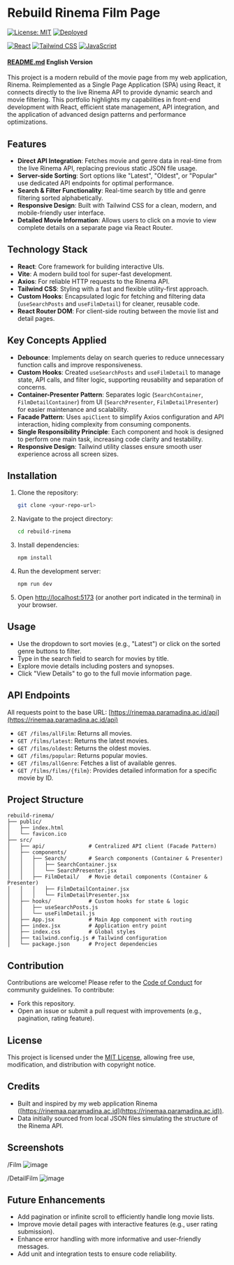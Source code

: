 # Rebuild Rinema Film Page

[![License: MIT](https://img.shields.io/badge/License-MIT-yellow.svg)](https://opensource.org/licenses/MIT)
[![Deployed](https://img.shields.io/badge/Deployed-Yes-green)](https://rinemaa.paramadina.ac.id/)

[![React](https://img.shields.io/badge/React-20232A?style=for-the-badge&logo=react&logoColor=61DAFB)](https://reactjs.org/)
[![Tailwind CSS](https://img.shields.io/badge/Tailwind_CSS-38B2AC?style=for-the-badge&logo=tailwind-css&logoColor=white)](https://tailwindcss.com/)
[![JavaScript](https://img.shields.io/badge/JavaScript-F7DF1E?style=for-the-badge&logo=javascript&logoColor=black)](https://developer.mozilla.org/en-US/docs/Web/JavaScript)

#### [README.md](README-en.md) English Version

This project is a modern rebuild of the movie page from my web application, Rinema. Reimplemented as a Single Page Application (SPA) using React, it connects directly to the live Rinema API to provide dynamic search and movie filtering. This portfolio highlights my capabilities in front-end development with React, efficient state management, API integration, and the application of advanced design patterns and performance optimizations.

## Features

- **Direct API Integration**: Fetches movie and genre data in real-time from the live Rinema API, replacing previous static JSON file usage.
- **Server-side Sorting**: Sort options like "Latest", "Oldest", or "Popular" use dedicated API endpoints for optimal performance.
- **Search & Filter Functionality**: Real-time search by title and genre filtering sorted alphabetically.
- **Responsive Design**: Built with Tailwind CSS for a clean, modern, and mobile-friendly user interface.
- **Detailed Movie Information**: Allows users to click on a movie to view complete details on a separate page via React Router.

## Technology Stack

- **React**: Core framework for building interactive UIs.
- **Vite**: A modern build tool for super-fast development.
- **Axios**: For reliable HTTP requests to the Rinema API.
- **Tailwind CSS**: Styling with a fast and flexible utility-first approach.
- **Custom Hooks**: Encapsulated logic for fetching and filtering data (`useSearchPosts` and `useFilmDetail`) for cleaner, reusable code.
- **React Router DOM**: For client-side routing between the movie list and detail pages.

## Key Concepts Applied

- **Debounce**: Implements delay on search queries to reduce unnecessary function calls and improve responsiveness.
- **Custom Hooks**: Created `useSearchPosts` and `useFilmDetail` to manage state, API calls, and filter logic, supporting reusability and separation of concerns.
- **Container-Presenter Pattern**: Separates logic (`SearchContainer`, `FilmDetailContainer`) from UI (`SearchPresenter`, `FilmDetailPresenter`) for easier maintenance and scalability.
- **Facade Pattern**: Uses `apiClient` to simplify Axios configuration and API interaction, hiding complexity from consuming components.
- **Single Responsibility Principle**: Each component and hook is designed to perform one main task, increasing code clarity and testability.
- **Responsive Design**: Tailwind utility classes ensure smooth user experience across all screen sizes.

## Installation

1. Clone the repository:

   ```bash
   git clone <your-repo-url>
   ```

2. Navigate to the project directory:

   ```bash
   cd rebuild-rinema
   ```

3. Install dependencies:

   ```bash
   npm install
   ```

4. Run the development server:

   ```bash
   npm run dev
   ```

5. Open [http://localhost:5173](http://localhost:5173) (or another port indicated in the terminal) in your browser.

## Usage

- Use the dropdown to sort movies (e.g., "Latest") or click on the sorted genre buttons to filter.
- Type in the search field to search for movies by title.
- Explore movie details including posters and synopses.
- Click "View Details" to go to the full movie information page.

## API Endpoints

All requests point to the base URL: [https://rinemaa.paramadina.ac.id/api](https://rinemaa.paramadina.ac.id/api)

- `GET /films/allFilm`: Returns all movies.
- `GET /films/latest`: Returns the latest movies.
- `GET /films/oldest`: Returns the oldest movies.
- `GET /films/popular`: Returns popular movies.
- `GET /films/allGenre`: Fetches a list of available genres.
- `GET /films/films/{film}`: Provides detailed information for a specific movie by ID.

## Project Structure

```
rebuild-rinema/
├── public/
│   ├── index.html
│   └── favicon.ico
├── src/
│   ├── api/              # Centralized API client (Facade Pattern)
│   ├── components/
│   │   ├── Search/       # Search components (Container & Presenter)
│   │   │   ├── SearchContainer.jsx
│   │   │   └── SearchPresenter.jsx
│   │   ├── FilmDetail/   # Movie detail components (Container & Presenter)
│   │   │   ├── FilmDetailContainer.jsx
│   │   │   └── FilmDetailPresenter.jsx
│   ├── hooks/            # Custom hooks for state & logic
│   │   ├── useSearchPosts.js
│   │   └── useFilmDetail.js
│   ├── App.jsx           # Main App component with routing
│   ├── index.jsx         # Application entry point
│   ├── index.css         # Global styles
│   ├── tailwind.config.js # Tailwind configuration
│   └── package.json      # Project dependencies
```

## Contribution

Contributions are welcome! Please refer to the [Code of Conduct](CODE_OF_CONDUCT.markdown) for community guidelines. To contribute:

- Fork this repository.
- Open an issue or submit a pull request with improvements (e.g., pagination, rating feature).

## License

This project is licensed under the [MIT License](LICENSE.txt), allowing free use, modification, and distribution with copyright notice.

## Credits

- Built and inspired by my web application Rinema ([https://rinemaa.paramadina.ac.id](https://rinemaa.paramadina.ac.id)).
- Data initially sourced from local JSON files simulating the structure of the Rinema API.

## Screenshots

/Film
![image](https://github.com/user-attachments/assets/b2699085-a540-43aa-af23-b99c29a10b1a)

/DetailFilm
![image](https://github.com/user-attachments/assets/b42f8b96-f4e6-4120-934a-924e12da822d)

## Future Enhancements

- Add pagination or infinite scroll to efficiently handle long movie lists.
- Improve movie detail pages with interactive features (e.g., user rating submission).
- Enhance error handling with more informative and user-friendly messages.
- Add unit and integration tests to ensure code reliability.
